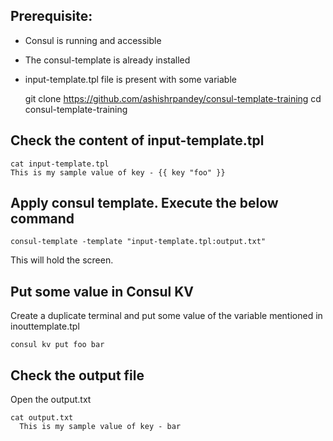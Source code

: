 ## Prerequisite:

- Consul is running and accessible 
- The consul-template is already installed 
- input-template.tpl file is present with some variable 

    git clone https://github.com/ashishrpandey/consul-template-training
    cd consul-template-training

## Check the content of input-template.tpl
  
    cat input-template.tpl
    This is my sample value of key - {{ key "foo" }}

    
## Apply consul template. Execute the below command

    consul-template -template "input-template.tpl:output.txt"

This will hold the screen.

## Put some value in Consul KV

Create a duplicate terminal and put some value of the variable mentioned in inouttemplate.tpl 

    consul kv put foo bar
    
## Check the output file 
Open the output.txt

    cat output.txt 
      This is my sample value of key - bar


